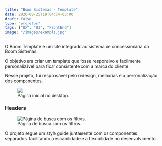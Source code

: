 ```yaml
---
title: "Boom Sistemas - Template"
date: 2020-08-25T19:04:54-03:00
draft: false
type: "projetos"
tags: ["UX", "UI", "FrontEnd"]
image: "/images/example.jpg"
---
```

<div class="wrap">
<div class="half">

O Boom Template é um site integrado ao sistema de concessionária da Boom Sistemas.

O objetivo era criar um template que fosse responsivo e facilmente personalizável para ficar consistente com a marca do cliente.

Nesse projeto, fui responsável pelo redesign, melhorias e a personalização dos componentes.


</div>
</div>

<figure>
    <img src="/uploads/projetos/boom-template/layout-home.jpg" class="content--center">
    <figcaption>Página inicial no desktop.</figcaption>
</figure>

<div class="wrap">

### Headers

<figure>
    <img src="/uploads/projetos/boom-template/boom-template-filtros.jpg" alt="Página de busca com os filtros.">
    <figcaption>Página de busca com os filtros.</figcaption>
</figure>

</div>

<div class="wrap">

O projeto segue um style guide juntamente com os componentes separados, facilitando a escabilidade e a flexibilidade no desenvolvimento.

</div>